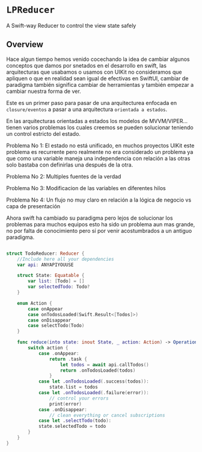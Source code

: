 # ``LPReducer``

A Swift-way Reducer to control the view state safely


## Overview

Hace algun tiempo hemos venido cocechando la idea de cambiar algunos conceptos que damos por snetados en el desarrollo en swift, las arquitecturas que usabamos o usamos con UIKit no consideramos que apliquen o que en realidad sean igual de efectivas en SwiftUI, cambiar de paradigma también significa cambiar de herramientas y también empezar a cambiar nuestra forma de ver.

Este es un primer paso para pasar de una arquitecturea enfocada en `closure/eventos` a pasar a una arquitectura `orientada a estados`.

En las arquitecturas orientadas a estados los modelos de MVVM/VIPER... tienen varios problemas los cuales creemos se pueden solucionar teniendo un control estricto del estado.

Problema No 1: El estado no está unificado, en muchos proyectos UIKit este problema es recurrente pero realmente no era considerado un problema ya que como una variable maneja una independencia con relación a las otras solo bastaba con definirlas una después de la otra.

Problema No 2: Multiples fuentes de la verdad

Problema No 3: Modificacion de las variables en diferentes hilos

Problema No 4: Un flujo no muy claro en relación a la lógica de negocio vs capa de presentación

Ahora swift ha cambiado su paradigma pero lejos de solucionar los problemas para muchos equipos esto ha sido un problema aun mas grande, no por falta de conocimiento pero sí por venir acostumbrados a un antiguo paradigma.

```swift

struct TodoReducer: Reducer {
    //Include here all your dependencies
    var api: ANYAPIYOUUSE

    struct State: Equatable {
        var list: [Todo] = []
        var selectedTodo: Todo?
    }

    enum Action {
        case onAppear
        case onTodosLoaded(Swift.Result<[Todos]>)
        case onDisappear
        case selectTodo(Todo)
    }

    func reduce(into state: inout State, _ action: Action) -> Operation<Action> {
        switch action {
            case .onAppear:
                return .task {
                    let todos = await api.callTodos()
                    return .onTodosLoaded(todos)
                }
            case let .onTodosLoaded(.success(todos)):
                state.list = todos
            case let .onTodosLoaded(.failure(error)):
                // control your errors
                print(error)
            case .onDisappear:
                // clean everything or cancel subscriptions
            case let .selectTodo(todo):
            state.selectedTodo = todo
        }
    }
}
```
